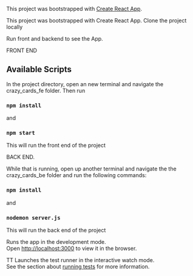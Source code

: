 This project was bootstrapped with [Create React App](https://github.com/facebook/create-react-app).

This project was bootstrapped with Create React App. Clone the project locally

Run front and backend to see the App.

FRONT END

## Available Scripts

In the project directory, open an new terminal and navigate the crazy_cards_fe folder. Then run

### `npm install`

and

### `npm start`

This will run the front end of the project

BACK END.

While that is running, open up another terminal and navigate the the crazy_cards_be folder and run the following commands:

### `npm install`

and

### `nodemon server.js`

This will run the back end of the project

Runs the app in the development mode.<br>
Open [http://localhost:3000](http://localhost:3000) to view it in the browser.

TT
Launches the test runner in the interactive watch mode.<br>
See the section about [running tests](https://facebook.github.io/create-react-app/docs/running-tests) for more information.
